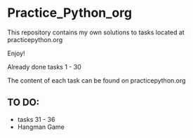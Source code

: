 # Practice_Python_org
This repository contains my own solutions to tasks located at practicepython.org

Enjoy!

Already done tasks 1 - 30

The content of each task can be found on practicepython.org

## TO DO:
- tasks 31 - 36
- Hangman Game
